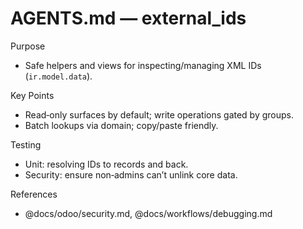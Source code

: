 # AGENTS.md — external_ids

Purpose

- Safe helpers and views for inspecting/managing XML IDs (`ir.model.data`).

Key Points

- Read‑only surfaces by default; write operations gated by groups.
- Batch lookups via domain; copy/paste friendly.

Testing

- Unit: resolving IDs to records and back.
- Security: ensure non‑admins can’t unlink core data.

References

- @docs/odoo/security.md, @docs/workflows/debugging.md
